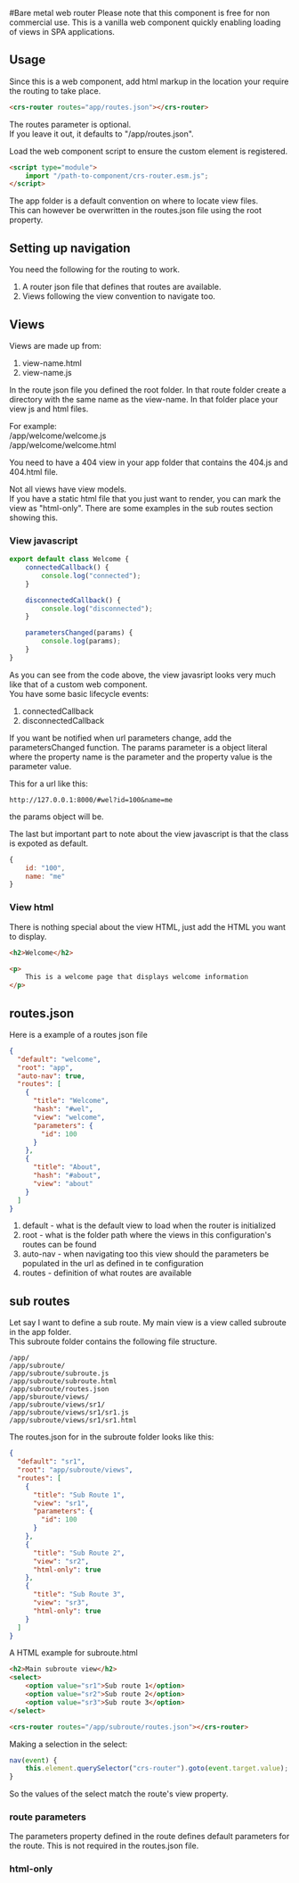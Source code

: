 #Bare metal web router
Please note that this component is free for non commercial use.
This is a vanilla web component quickly enabling loading of views in SPA applications.

## Usage
Since this is a web component, add html markup in the location your require the routing to take place.

```html
<crs-router routes="app/routes.json"></crs-router>
```

The routes parameter is optional.  
If you leave it out, it defaults to "/app/routes.json".

Load the web component script to ensure the custom element is registered.

```html
<script type="module">
    import "/path-to-component/crs-router.esm.js";
</script> 
```

The app folder is a default convention on where to locate view files.   
This can however be overwritten in the routes.json file using the root property.

## Setting up navigation

You need the following for the routing to work.

1. A router json file that defines that routes are available.
1. Views following the view convention to navigate too.

## Views

Views are made up from:

1. view-name.html
1. view-name.js

In the route json file you defined the root folder.
In that route folder create a directory with the same name as the view-name.
In that folder place your view js and html files.

For example:   
/app/welcome/welcome.js  
/app/welcome/welcome.html  

You need to have a 404 view in your app folder that contains the 404.js and 404.html file.

Not all views have view models.  
If you have a static html file that you just want to render, you can mark the view as "html-only".
There are some examples in the sub routes section showing this.

### View javascript
```js
export default class Welcome {
    connectedCallback() {
        console.log("connected");
    }

    disconnectedCallback() {
        console.log("disconnected");
    }

    parametersChanged(params) {
        console.log(params);
    }
}
```

As you can see from the code above, the view javasript looks very much like that of a custom web component.  
You have some basic lifecycle events:

1. connectedCallback
1. disconnectedCallback

If you want be notified when url parameters change, add the parametersChanged function.
The params parameter is a object literal where the property name is the parameter and the property value is the parameter value.

This for a url like this:
```
http://127.0.0.1:8000/#wel?id=100&name=me
```

the params object will be.

The last but important part to note about the view javascript is that the class is expoted as default.

```js
{
    id: "100",
    name: "me"
}
```

### View html
There is nothing special about the view HTML, just add the HTML you want to display.

```html
<h2>Welcome</h2>

<p>
    This is a welcome page that displays welcome information
</p>
```

## routes.json

Here is a example of a routes json file

```json
{
  "default": "welcome",
  "root": "app",
  "auto-nav": true,
  "routes": [
    {
      "title": "Welcome",
      "hash": "#wel",
      "view": "welcome",
      "parameters": {
        "id": 100
      }
    },
    {
      "title": "About",
      "hash": "#about",
      "view": "about"
    }
  ]
}
```

1. default - what is the default view to load when the router is initialized
1. root - what is the folder path where the views in this configuration's routes can be found
1. auto-nav - when navigating too this view should the parameters be populated in the url as defined in te configuration
1. routes - definition of what routes are available

## sub routes

Let say I want to define a sub route. 
My main view is a view called subroute in the app folder.  
This subroute folder contains the following file structure.

```
/app/
/app/subroute/
/app/subroute/subroute.js
/app/subroute/subroute.html
/app/subroute/routes.json
/app/sburoute/views/
/app/subroute/views/sr1/
/app/subroute/views/sr1/sr1.js
/app/subroute/views/sr1/sr1.html
```

The routes.json for in the subroute folder looks like this:

```json
{
  "default": "sr1",
  "root": "app/subroute/views",
  "routes": [
    {
      "title": "Sub Route 1",
      "view": "sr1",
      "parameters": {
        "id": 100
      }
    },
    {
      "title": "Sub Route 2",
      "view": "sr2",
      "html-only": true
    },
    {
      "title": "Sub Route 3",
      "view": "sr3",
      "html-only": true
    }
  ]
}
```

A HTML example for subroute.html 

```html
<h2>Main subroute view</h2>
<select>
    <option value="sr1">Sub route 1</option>
    <option value="sr2">Sub route 2</option>
    <option value="sr3">Sub route 3</option>
</select>

<crs-router routes="/app/subroute/routes.json"></crs-router>
```

Making a selection in the select:

```js
nav(event) {
    this.element.querySelector("crs-router").goto(event.target.value);
}
```

So the values of the select match the route's view property.

### route parameters

The parameters property defined in the route defines default parameters for the route.
This is not required in the routes.json file.

### html-only


 